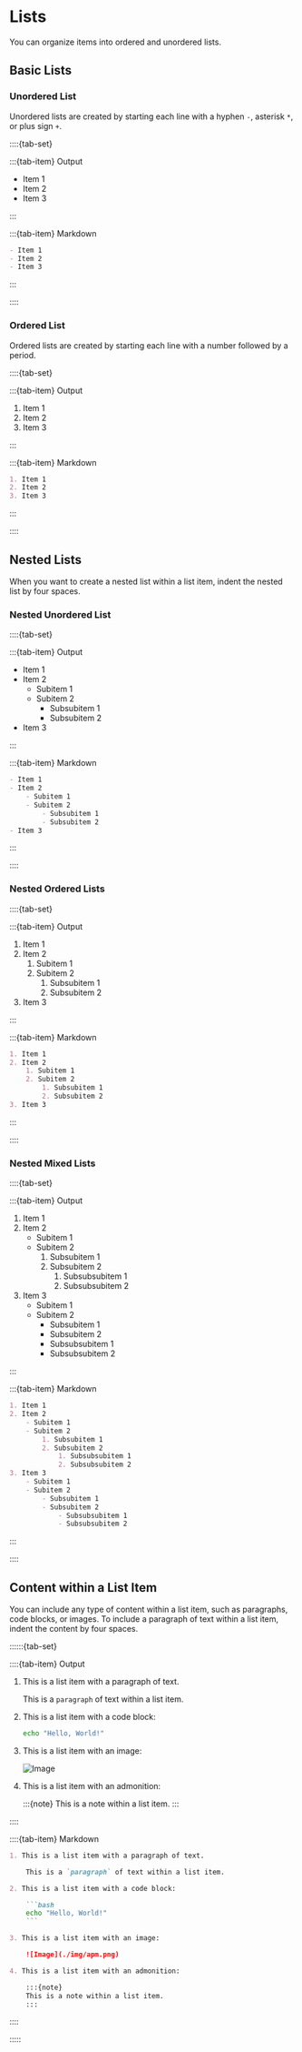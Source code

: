 # Lists

You can organize items into ordered and unordered lists.

## Basic Lists

### Unordered List

Unordered lists are created by starting each line with a hyphen `-`, asterisk `*`, or plus sign `+`.

::::{tab-set}

:::{tab-item} Output

- Item 1
- Item 2 
- Item 3

:::


:::{tab-item} Markdown

```markdown
- Item 1
- Item 2
- Item 3
```

:::


::::

### Ordered List

Ordered lists are created by starting each line with a number followed by a period.

::::{tab-set}

:::{tab-item} Output

1. Item 1
2. Item 2
3. Item 3

:::


:::{tab-item} Markdown

```markdown
1. Item 1
2. Item 2
3. Item 3
```

:::


::::


## Nested Lists

When you want to create a nested list within a list item, indent the nested list by four spaces.

### Nested Unordered List

::::{tab-set}

:::{tab-item} Output

- Item 1
- Item 2
    - Subitem 1
    - Subitem 2
        - Subsubitem 1
        - Subsubitem 2
- Item 3

:::


:::{tab-item} Markdown

```markdown
- Item 1
- Item 2
    - Subitem 1
    - Subitem 2
        - Subsubitem 1
        - Subsubitem 2
- Item 3
```

:::


::::

### Nested Ordered Lists

::::{tab-set}

:::{tab-item} Output

1. Item 1
2. Item 2
    1. Subitem 1
    2. Subitem 2
        1. Subsubitem 1
        2. Subsubitem 2
3. Item 3

:::


:::{tab-item} Markdown

```markdown
1. Item 1
2. Item 2
    1. Subitem 1
    2. Subitem 2
        1. Subsubitem 1
        2. Subsubitem 2
3. Item 3
```

:::


::::

### Nested Mixed Lists

::::{tab-set}

:::{tab-item} Output

1. Item 1
2. Item 2
    - Subitem 1
    - Subitem 2
        1. Subsubitem 1
        2. Subsubitem 2
            1. Subsubsubitem 1
            2. Subsubsubitem 2
3. Item 3
    - Subitem 1
    - Subitem 2
        - Subsubitem 1
        - Subsubitem 2
        - Subsubsubitem 1
        - Subsubsubitem 2

:::


:::{tab-item} Markdown

```markdown
1. Item 1
2. Item 2
    - Subitem 1
    - Subitem 2
        1. Subsubitem 1
        2. Subsubitem 2
            1. Subsubsubitem 1
            2. Subsubsubitem 2
3. Item 3
    - Subitem 1
    - Subitem 2
        - Subsubitem 1
        - Subsubitem 2
            - Subsubsubitem 1
            - Subsubsubitem 2
```

:::


::::


## Content within a List Item

You can include any type of content within a list item, such as paragraphs, code blocks, or images.
To include a paragraph of text within a list item, indent the content by four spaces.

::::::{tab-set}

::::{tab-item} Output

1. This is a list item with a paragraph of text.
    
    This is a `paragraph` of text within a list item.

2. This is a list item with a code block:

    ```bash
    echo "Hello, World!"
    ```

3. This is a list item with an image:

    ![Image](./img/apm.png)

4. This is a list item with an admonition:

    :::{note}
    This is a note within a list item.
    :::

::::

::::{tab-item} Markdown
```markdown
1. This is a list item with a paragraph of text.

    This is a `paragraph` of text within a list item.

2. This is a list item with a code block:

    ```bash
    echo "Hello, World!"
    ```

3. This is a list item with an image:

    ![Image](./img/apm.png)

4. This is a list item with an admonition:

    :::{note}
    This is a note within a list item.
    :::
```
::::

:::::
